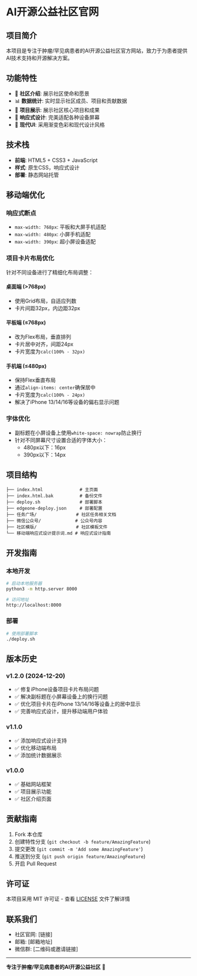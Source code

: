# AI开源公益社区官网

## 项目简介

本项目是专注于肿瘤/罕见病患者的AI开源公益社区官方网站，致力于为患者提供AI技术支持和开源解决方案。

## 功能特性

- 🎯 **社区介绍**: 展示社区使命和愿景
- 📊 **数据统计**: 实时显示社区成员、项目和贡献数据
- 🚀 **项目展示**: 展示社区核心项目和成果
- 📱 **响应式设计**: 完美适配各种设备屏幕
- 🎨 **现代UI**: 采用渐变色彩和现代设计风格

## 技术栈

- **前端**: HTML5 + CSS3 + JavaScript
- **样式**: 原生CSS，响应式设计
- **部署**: 静态网站托管

## 移动端优化

### 响应式断点

- `max-width: 768px`: 平板和大屏手机适配
- `max-width: 480px`: 小屏手机适配
- `max-width: 390px`: 超小屏设备适配

### 项目卡片布局优化

针对不同设备进行了精细化布局调整：

#### 桌面端 (>768px)
- 使用Grid布局，自适应列数
- 卡片间距32px，内边距32px

#### 平板端 (≤768px)
- 改为Flex布局，垂直排列
- 卡片居中对齐，间距24px
- 卡片宽度为`calc(100% - 32px)`

#### 手机端 (≤480px)
- 保持Flex垂直布局
- 通过`align-items: center`确保居中
- 卡片宽度为`calc(100% - 24px)`
- 解决了iPhone 13/14/16等设备的偏右显示问题

### 字体优化

- 副标题在小屏设备上使用`white-space: nowrap`防止换行
- 针对不同屏幕尺寸设置合适的字体大小：
  - 480px以下：16px
  - 390px以下：14px

## 项目结构

```
├── index.html              # 主页面
├── index.html.bak          # 备份文件
├── deploy.sh               # 部署脚本
├── edgeone-deploy.json     # 部署配置
├── 任务广场/               # 社区任务相关文档
├── 微信公众号/             # 公众号内容
├── 社区模版/               # 社区模板文件
└── 移动端响应式设计提示词.md # 响应式设计指南
```

## 开发指南

### 本地开发

```bash
# 启动本地服务器
python3 -m http.server 8000

# 访问地址
http://localhost:8000
```

### 部署

```bash
# 使用部署脚本
./deploy.sh
```

## 版本历史

### v1.2.0 (2024-12-20)
- ✅ 修复iPhone设备项目卡片布局问题
- ✅ 解决副标题在小屏幕设备上的换行问题
- ✅ 优化项目卡片在iPhone 13/14/16等设备上的居中显示
- ✅ 完善响应式设计，提升移动端用户体验

### v1.1.0
- ✅ 添加响应式设计支持
- ✅ 优化移动端布局
- ✅ 添加统计数据展示

### v1.0.0
- ✅ 基础网站框架
- ✅ 项目展示功能
- ✅ 社区介绍页面

## 贡献指南

1. Fork 本仓库
2. 创建特性分支 (`git checkout -b feature/AmazingFeature`)
3. 提交更改 (`git commit -m 'Add some AmazingFeature'`)
4. 推送到分支 (`git push origin feature/AmazingFeature`)
5. 开启 Pull Request

## 许可证

本项目采用 MIT 许可证 - 查看 [LICENSE](LICENSE) 文件了解详情

## 联系我们

- 社区官网: [链接]
- 邮箱: [邮箱地址]
- 微信群: [二维码或邀请链接]

---

**专注于肿瘤/罕见病患者的AI开源公益社区** 💙